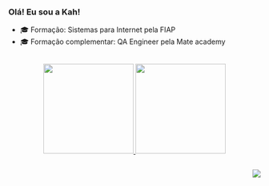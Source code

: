 ### Olá! Eu sou a Kah!

- 🎓 Formação: Sistemas para Internet pela FIAP
- 🎓 Formação complementar: QA Engineer pela Mate academy

##


<div align="center">
  <a href="https://github.com/KalianaBueno">
  <img height="180em" src="https://github-readme-stats.vercel.app/api?username=KalianaBueno&show_icons=true&theme=radical&include_all_commits=true&count_private=true"/>
  <img height="180em" src="https://github-readme-stats.vercel.app/api/top-langs/?username=KalianaBueno&layout=compact&langs_count=7&theme=radical"/>
</div>

##

<div align="right">
  <a href="https://www.linkedin.com/in/kalianabueno" target="_blank"><img src="https://img.shields.io/badge/-LinkedIn-%230077B5?style=for-the-badge&logo=linkedin&logoColor=white" target="_blank"></a> 
</div>
